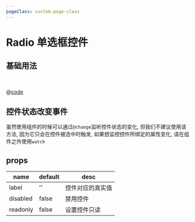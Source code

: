 ```yaml
---
pageClass: custom-page-class
---
```


# Radio 单选框控件

## 基础用法

<br/>

<Radio-Base/>

@[code](../comps/Radio/Base.vue)

## 控件状态改变事件

虽然使用组件的时候可以通过`@change`监听控件状态的变化, 但我们不建议使用该方法, 因为它只会在控件被选中时触发, 如果想监控控件所绑定的属性变化, 请在组件之外使用`watch`

## props

| name     | default | desc             |
| -------- | ------- | ---------------- |
| label    | ''      | 控件对应的真实值 |
| disabled | false   | 禁用控件         |
| readonly | false   | 设置控件只读     |
